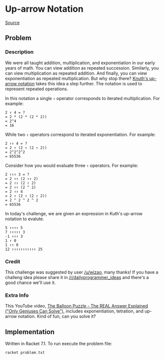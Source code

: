 # Up-arrow Notation

[Source](https://www.reddit.com/r/dailyprogrammer/comments/8xbxi9/20180709_challenge_365_easy_uparrow_notation/)

## Problem

### Description

We were all taught addition, multiplication, and exponentiation in our early years of math. You can view addition as repeated succession. Similarly, you can view multiplication as repeated addition. And finally, you can view exponentiation as repeated multiplication. But why stop there? [Knuth's up-arrow notation](https://en.wikipedia.org/wiki/Knuth%27s_up-arrow_notation) takes this idea a step further. The notation is used to represent repeated operations.

In this notation a single `↑` operator corresponds to iterated multiplication. For example:

```
2 ↑ 4 = ?
= 2 * (2 * (2 * 2))
= 2^4
= 16
```

While two `↑` operators correspond to iterated exponentiation. For example:

```
2 ↑↑ 4 = ?
= 2 ↑ (2 ↑ (2 ↑ 2))
= 2^2^2^2
= 65536
```

Consider how you would evaluate three `↑` operators. For example:

```
2 ↑↑↑ 3 = ?
= 2 ↑↑ (2 ↑↑ 2)
= 2 ↑↑ (2 ↑ 2)
= 2 ↑↑ (2 ^ 2)
= 2 ↑↑ 4
= 2 ↑ (2 ↑ (2 ↑ 2))
= 2 ^ 2 ^ 2 ^ 2
= 65536
```

In today's challenge, we are given an expression in Kuth's up-arrow notation to evalute.

```
5 ↑↑↑↑ 5
7 ↑↑↑↑↑ 3
-1 ↑↑↑ 3
1 ↑ 0
1 ↑↑ 0
12 ↑↑↑↑↑↑↑↑↑↑↑ 25
```

### Credit

This challenge was suggested by user [/u/wizao](https://reddit.com/u/wizao), many thanks! If you have a challeng idea please share it in [/r/dailyprogrammer_ideas](https://reddit.com/r/dailyprogrammer_ideas) and there's a good chance we'll use it.

### Extra Info

This YouTube video, [The Balloon Puzzle - The REAL Answer Explained ("Only Geniuses Can Solve")](https://www.youtube.com/watch?v=DNmWtINlkhw), includes exponentiation, tetration, and up-arrow notation. Kind of fun, can you solve it?


## Implementation

Written in Racket 7.1. To run execute the problem file:

```
racket problem.txt
```
